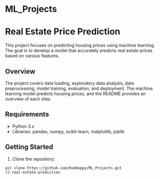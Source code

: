# ML_Projects
# Real Estate Price Prediction

This project focuses on predicting housing prices using machine learning. The goal is to develop a model that accurately predicts real estate prices based on various features.

## Overview

The project covers data loading, exploratory data analysis, data preprocessing, model training, evaluation, and deployment. The machine learning model predicts housing prices, and the README provides an overview of each step.

## Requirements

- Python 3.x
- Libraries: pandas, numpy, scikit-learn, matplotlib, joblib

## Getting Started

1. Clone the repository:

```bash
git clone https://github.com/HimHappy/ML_Projects.git
cd real-estate-prediction
